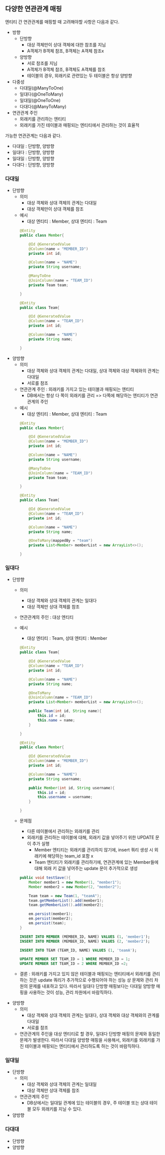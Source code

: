 ## 다양한 연관관계 매핑
엔티티 간 연관관계를 매핑할 때 고려해야할 사항은 다음과 같다.
- 방향
    - 단방향
        - 대상 객체만이 상대 객체에 대한 참조를 지님
        - A객체가 B객체 참조, B객체는 A객체 참조x
    - 양방향
        - 서로 참조를 지님
        - A객체가 B객체 참조, B객체도 A객체를 참조
        - 테이블의 경우, 외래키로 관련있는 두 테이블은 항상 양방향
- 다중성
    - 다대일(@ManyToOne)
    - 일대다(@OneToMany)
    - 일대일(@OneToOne)
    - 다대다(@ManyToMany)
- 연관관계 주인
    - 외래키를 관리하는 엔티티
    - 외래키를 가진 테이블과 매핑되는 엔티티에서 관리하는 것이 효율적

가능한 연관관계는 다음과 같다.
- 다대일 : 단방향, 양방향
- 일대다 : 단방향, 양방향
- 일대일 : 단방향, 양방향
- 다대다 : 단방향, 양방향

### 다대일
- 단방향
    - 의미 
        - 대상 객체와 상대 객체의 관계는 다대일
        - 대상 객체만이 상대 객체를 참조
    - 예시
        - 대상 엔티티 : Member, 상대 엔티티 : Team
        ```java
        @Entity
        public class Member{

            @Id @GeneratedValue
            @Column(name = "MEMBER_ID")
            private int id;

            @Column(name = "NAME")
            private String username;

            @ManyToOne
            @JoinColumn(name = "TEAM_ID")
            private Team team;

        }

        @Entity
        public class Team{

            @Id @GeneratedValue
            @Column(name = "TEAM_ID")
            private int id;

            @Column(name = "NAME")
            private String name;

        }
        ``` 
- 양방향
    - 의미
        - 대상 객체와 상대 객체의 관계는 다대일, 상대 객체와 대상 객체와의 관계는 다대일
        - 서로를 참조
    - 연관관계 주인 : 외래키를 가지고 있는 테이블과 매핑되는 엔티티
        - DB에서는 항상 다 쪽이 외래키를 관리 => 다쪽에 해당하는 엔티티가 연관관계의 주인
    - 예시
        - 대상 엔티티 : Member, 상대 엔티티 : Team
        ```java
        @Entity
        public class Member{

            @Id @GeneratedValue
            @Column(name = "MEMBER_ID")
            private int id;

            @Column(name = "NAME")
            private String username;

            @ManyToOne
            @JoinColumn(name = "TEAM_ID")
            private Team team;

        }

        @Entity
        public class Team{

            @Id @GeneratedValue
            @Column(name = "TEAM_ID")
            private int id;

            @Column(name = "NAME")
            private String name;

            @OneToMany(mappedBy = "team")
            private List<Member> memberList = new ArrayList<>();

        }
        ``` 
### 일대다
- 단방향
    - 의미
        - 대상 객체와 상대 객체의 관계는 일대다
        - 대상 객체만 상대 객체를 참조
    - 연관관계의 주인 : 대상 엔티티
    - 예시
        - 대상 엔티티 : Team, 상대 엔티티 : Member
        ```java
        @Entity
        public class Team{

            @Id @GeneratedValue
            @Column(name = "TEAM_ID")
            private int id;

            @Column(name = "NAME")
            private String name;

            @OneToMany
            @JoinColumn(name = "TEAM_ID")
            private List<Member> memberList = new ArrayList<>();

            public Team(int id, String name){
                this.id = id;
                this.name = name;
            }

        }

        @Entity
        public class Member{

            @Id @GeneratedValue
            @Column(name = "MEMBER_ID")
            private int id;

            @Column(name = "NAME")
            private String username;

            public Member(int id, String username){
                this.id = id;
                this.username = username;
            }

        }
        ``` 
    - 문제점
        - 다른 테이블에서 관리하는 외래키를 관리
        - 외래키를 관리하는 테이블에 대해, 외래키 값을 넣어주기 위한 UPDATE 문이 추가 실행
            - Member 엔티티는 외래키를 관리하지 않기에, insert 쿼리 생성 시 외래키에 해당하는 team_id 포함 x
            - Team 엔티티가 외래키를 관리하기에, 연관관계에 있는 Member들에 대해 외래 키 값을 넣어주는 update 문이 추가적으로 생성
        ```java
        public void testSave(){
            Member member1 = new Member(1, "member1");
            Member member2 = new Member(2, "member2");

            Team team = new Team(1, "teamA");
            team.getMemberList().add(member1);
            team.getMemberList().add(member2);

            em.persist(member1);
            em.persist(member2);
            em.persist(team);
        }
        ```

        ```sql
        INSERT INTO MEMBER (MEMBER_ID, NAME) VALUES (1, 'member1');
        INSERT INTO MEMBER (MEMBER_ID, NAME) VALUES (2, 'member2');

        INSERT INTO TEAM (TEAM_ID, NAME) VALUES (1, 'teamA');

        UPDATE MEMBER SET TEAM_ID = 1 WHERE MEMBER_ID = 1;
        UPDATE MEMBER SET TEAM_ID = 2 WHERE MEMBER_ID =2;
        ```
    - 결론 : 외래키를 가지고 있지 않은 테이블과 매핑되는 엔티티에서 외래키를 관리하는 것은 update 쿼리가 추가적으로 수행되어야 하는 성능 상 문제와 관리 차원의 문제를 내포하고 있다. 따라서 일대다 단방향 매핑보다는 다대일 양방향 매핑을 사용하는 것이 성능, 관리 차원에서 바람직하다.
- 양방향
    - 의미
        - 대상 객체와 상대 객체의 관계는 일대다, 상대 객체와 대상 객체와의 관계를 다대일
        - 서로를 참조
    - 연관관계의 주인을 대상 엔티티로 할 경우, 일대다 단방향 매핑의 문제와 동일한 문제가 발생한다. 따라서 다대일 양방향 매핑을 사용해서, 외래키를 외래키를 가진 테이블과 매핑되는 엔티티에서 관리하도록 하는 것이 바람직하다.
### 일대일
- 단방향
    - 의미
        - 대상 객체와 상대 객체의 관계는 일대일
        - 대상 객체만 상대 객체를 참조
    - 연관관계의 주인
        - DB상에서는 일대일 관계에 있는 테이블의 경우, 주 테이블 또는 상대 테이블 모두 외래키를 지닐 수 있다. 
- 양방향
### 다대대
- 단방향
- 양방향